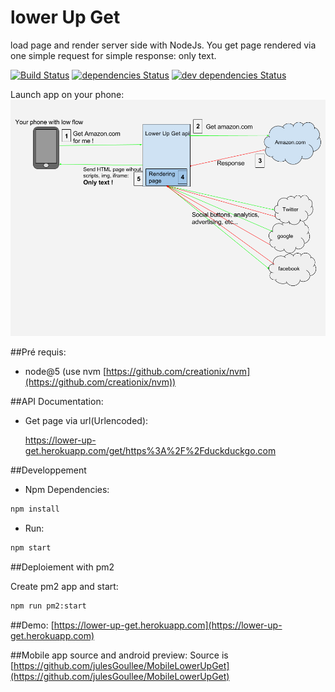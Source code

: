 lower Up Get
==========
load page and render server side with NodeJs. You get page rendered via one simple request for simple response: only text. 

[![Build Status](https://travis-ci.org/julesGoullee/LowerUpGet.png)](https://travis-ci.org/julesGoullee/LowerUpGet)
[![dependencies Status](https://david-dm.org/julesGoullee/LowerUpGet.svg)](https://david-dm.org/julesGoullee/LowerUpGet#info=dependencies&view=table)
[![dev dependencies Status](https://david-dm.org/julesGoullee/LowerUpGet/dev-status.svg)](https://david-dm.org/julesGoullee/LowerUpGet#info=devDependencies&view=table)

Launch app on your phone:
![Schema](https://raw.githubusercontent.com/julesGoullee/LowerUpGet/master/schema.png)

##Pré requis:
- node@5 (use nvm [https://github.com/creationix/nvm](https://github.com/creationix/nvm))

##API Documentation:
- Get page via url(Urlencoded):
    
    https://lower-up-get.herokuapp.com/get/https%3A%2F%2Fduckduckgo.com

##Developpement
- Npm Dependencies:
```bash
npm install
```
- Run:
```bash 
npm start
```

##Deploiement with pm2

Create pm2 app and start:

```bash
npm run pm2:start
```


##Demo:
[https://lower-up-get.herokuapp.com](https://lower-up-get.herokuapp.com)


##Mobile app source and android preview:
Source is [https://github.com/julesGoullee/MobileLowerUpGet](https://github.com/julesGoullee/MobileLowerUpGet)
